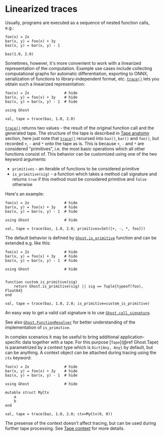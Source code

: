 # Linearized traces

Usually, programs are executed as a sequence of nested function calls, e.g.:

```@example
foo(x) = 2x
bar(x, y) = foo(x) + 3y
baz(x, y) = bar(x, y) - 1

baz(1.0, 2.0)
```
Sometimes, however, it's more convenient to work with a linearized representation of the computation. Example use cases include collecting computational graphs for automatic differentiation, exporting to ONNX, serialization of functions to library-independent format, etc. [`trace()`](@ref) lets you obtain such a linearized representation:

```@example
foo(x) = 2x                # hide
bar(x, y) = foo(x) + 3y    # hide
baz(x, y) = bar(x, y) - 1  # hide

using Ghost

val, tape = trace(baz, 1.0, 2.0)
```

[`trace()`](@ref) returns two values - the result of the original function call and the generated tape. The structure of the tape is described in [Tape anatomy](@ref) section, here just note that [`trace()`](@ref) recursed into `baz()`, `bar()` and `foo()`, but recorded `+`, `-` and `*` onto the tape as is. This is because `+`, `-` and `*` are considered "primitives", i.e. the most basic operations which all other functions consist of. This behavior can be customized using one of the two keyword arguments:

* `primitives` - an iterable of functions to be considered primitive
* `is_primitive(sig)` - a function which takes a method call signature and returns `true` if this method must be considered primitive and `false` otherwise

Here's an example:

```@example
foo(x) = 2x                # hide
bar(x, y) = foo(x) + 3y    # hide
baz(x, y) = bar(x, y) - 1  # hide

using Ghost                # hide

val, tape = trace(baz, 1.0, 2.0; primitives=Set([+, -, *, foo]))
```

The default behavior is defined by [`Ghost.is_primitive`](@ref) function and can be extended e.g. like this:

```@example
foo(x) = 2x                # hide
bar(x, y) = foo(x) + 3y    # hide
baz(x, y) = bar(x, y) - 1  # hide

using Ghost                # hide


function custom_is_primitive(sig)
    return Ghost.is_primitive(sig) || sig == Tuple{typeof(foo), Float64}
end

val, tape = trace(baz, 1.0, 2.0; is_primitive=custom_is_primitive)
```

An easy way to get a valid call signature is to use [`Ghost.call_signature`](@ref).

See also [`Ghost.FunctionResolver`](@ref) for better understanding of the implementation of `is_primitive`.

In complex scenarios it may be useful to bring additional application-specific data together with a tape. For this purpose [`Tape`](@ref Ghost.Tape) is parametrized by a context type which is `Dict{Any, Any}` by default, but can be anything. A context object can be attached during tracing using the `ctx` keyword:

```@example
foo(x) = 2x                # hide
bar(x, y) = foo(x) + 3y    # hide
baz(x, y) = bar(x, y) - 1  # hide

using Ghost                # hide

mutable struct MyCtx
    a
    b
end

val, tape = trace(baz, 1.0, 2.0; ctx=MyCtx(0, 0))
```

The presense of the context doesn't affect tracing, but can be used during further tape processing. See [Tape context](@ref) for more details.